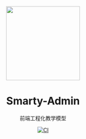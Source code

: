<br>

<p align="center">
<img src="https://github.com/smarty-team/smarty-admin/blob/main/assets/logo.jpeg" style="width:200px;" />
</p>

<h1 align="center">Smarty-Admin</h1>

<p align="center">
前端工程化教学模型
</p>

<p align="center">
    <a href="https://github.com/lostyu/smarty-ui-vite/actions/workflows/main.yml"><img src="https://github.com/lostyu/smarty-ui-vite/actions/workflows/main.yml/badge.svg?branch=master" alt="CI" style="max-width: 100%;"></a>
</p>
